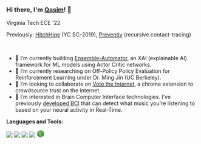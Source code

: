 ### Hi there, I'm [Qasim](https://www.linkedin.com/in/qasimwani)! 👋

<p>Virginia Tech ECE '22</p>
<p>Previously: <a href='https://hitchhiqe.herokuapp.com/'>HitchHiqe</a> (YC SC-2019), <a href="http://preventiv.ml">Preventiv</a> (recursive contact-tracing)</p>
<br>

- 🔭 I’m currently building [Ensemble-Automator](https://github.com/Ensemble-Automator), an XAI (explainable AI) framework for ML models using Actor Critic networks.
- 🌱 I’m currently researching on Off-Policy Policy Evaluation for Reinforcement Learning under Dr. Ming Jin (UC Berkeley).
- 👯 I’m looking to collaborate on [Vote the Internet](https://github.com/RoundPegs9/vote-the-internet-chrome-extension), a chrome extension to crowdsource trust on the internet.
- 🤔 I’m interested in Brain Computer Interface technologies. I've previously [developed BCI](https://github.com/QasimWani/Brain-Computer-Interface) that can detect what music you're listening to based on your neural activity in Real-Time.

**Languages and Tools:**  

<code><img height="20" src="https://engineering.fb.com/wp-content/uploads/2016/05/2000px-Python-logo-notext.svg_.png"></code>
<code><img height="20" src="https://raw.githubusercontent.com/isocpp/logos/master/cpp_logo.png"></code>
<code><img height="20" src="https://pytorch.org/assets/images/pytorch-logo.png"></code>
<code><img height="20" src="https://external-content.duckduckgo.com/iu/?u=https%3A%2F%2Fantonioleiva.com%2Fwp-content%2Fuploads%2F2017%2F05%2Fkotlin-logo.png&f=1&nofb=1"></code>
<code><img height="20" src="https://raw.githubusercontent.com/github/explore/80688e429a7d4ef2fca1e82350fe8e3517d3494d/topics/nodejs/nodejs.png"></code>    

<!--
<a href="https://github.com/anuraghazra/github-readme-stats">
  <img align="center" src="https://github-readme-stats.vercel.app/api?username=QasimWani&show_icons=true&theme=radical&count_private=truel" alt="Qasim's github stats" />
</a>
-->
